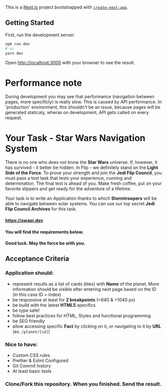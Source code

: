 This is a [Next.js](https://nextjs.org/) project bootstrapped with [`create-next-app`](https://github.com/vercel/next.js/tree/canary/packages/create-next-app).

## Getting Started

First, run the development server:

```bash
npm run dev
# or
yarn dev
```

Open [http://localhost:3000](http://localhost:3000) with your browser to see the result.

# Performance note

During development you may see that performance (navigation between pages, more specificly) is really slow. This is caused by API performance.
In 'production' environment, this shouldn't be an issue, because pages will be generated staticaly,
wheras on development, API gets called on every request.

# Your Task - Star Wars Navigation System

There is no one who does not know the **Star Wars** universe. If, however, it has survived - it better be hidden. In Flip - we definitely stand on the **Light Side of the Force**.
To prove your strength and join the **Jedi Flip Council**, you must pass a test task that tests your experience, cunning and determination.
The final test is ahead of you. Make fresh coffee, put on your favorite slippers and get ready for the adventure of a lifetime.

Your task is to write an Application thanks to which **Stormtroopers** will be able to navigate between solar systems.
You can use our top secret **Jedi Flip Council Archives** for this task.

#### https://swapi.dev

#### You will find the requirements below.

#### Good luck. May the force be with you.

## Acceptance Criteria

### Application should:

- represent results as a list of cards (tiles) with **Name** of the planet. More information should be visible after entering next page based on the ID (in this case ID = index)
- be responsive at least for **2 breakpoints** (<640 & >1040 px)
- be build with the latest **HTML5** specifics
- be type safe!
- follow best practices for HTML, Styles and functional programming
- be SEO friendly
- allow accessing specific **Fact** by clicking on it, or navigating to it by **URL** (ex. `/planet/[id]`)

### Nice to have:

- Custom CSS rules
- Prettier & Eslint Configured
- Git Commit history
- At least basic tests

### Clone/Fork this repository. When you finished. Send the result.
